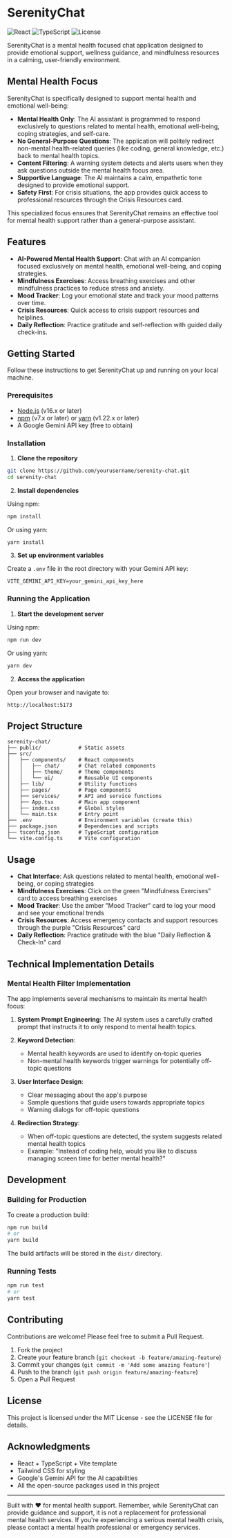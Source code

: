 # SerenityChat

![React](https://img.shields.io/badge/React-18.x-61DAFB)
![TypeScript](https://img.shields.io/badge/TypeScript-5.x-3178C6)
![License](https://img.shields.io/badge/License-MIT-green)

SerenityChat is a mental health focused chat application designed to provide emotional support, wellness guidance, and mindfulness resources in a calming, user-friendly environment.

## Mental Health Focus

SerenityChat is specifically designed to support mental health and emotional well-being:

- **Mental Health Only**: The AI assistant is programmed to respond exclusively to questions related to mental health, emotional well-being, coping strategies, and self-care.
- **No General-Purpose Questions**: The application will politely redirect non-mental health-related queries (like coding, general knowledge, etc.) back to mental health topics.
- **Content Filtering**: A warning system detects and alerts users when they ask questions outside the mental health focus area.
- **Supportive Language**: The AI maintains a calm, empathetic tone designed to provide emotional support.
- **Safety First**: For crisis situations, the app provides quick access to professional resources through the Crisis Resources card.

This specialized focus ensures that SerenityChat remains an effective tool for mental health support rather than a general-purpose assistant.

## Features

- **AI-Powered Mental Health Support**: Chat with an AI companion focused exclusively on mental health, emotional well-being, and coping strategies.
- **Mindfulness Exercises**: Access breathing exercises and other mindfulness practices to reduce stress and anxiety.
- **Mood Tracker**: Log your emotional state and track your mood patterns over time.
- **Crisis Resources**: Quick access to crisis support resources and helplines.
- **Daily Reflection**: Practice gratitude and self-reflection with guided daily check-ins.

## Getting Started

Follow these instructions to get SerenityChat up and running on your local machine.

### Prerequisites

- [Node.js](https://nodejs.org/) (v16.x or later)
- [npm](https://www.npmjs.com/) (v7.x or later) or [yarn](https://yarnpkg.com/) (v1.22.x or later)
- A Google Gemini API key (free to obtain)

### Installation

1. **Clone the repository**

```bash
git clone https://github.com/yourusername/serenity-chat.git
cd serenity-chat
```

2. **Install dependencies**

Using npm:
```bash
npm install
```

Or using yarn:
```bash
yarn install
```

3. **Set up environment variables**

Create a `.env` file in the root directory with your Gemini API key:

```plaintext
VITE_GEMINI_API_KEY=your_gemini_api_key_here
```

### Running the Application

1. **Start the development server**

Using npm:
```bash
npm run dev
```

Or using yarn:
```bash
yarn dev
```

2. **Access the application**

Open your browser and navigate to:
```
http://localhost:5173
```

## Project Structure

```
serenity-chat/
├── public/            # Static assets
├── src/
│   ├── components/    # React components
│   │   ├── chat/      # Chat related components
│   │   ├── theme/     # Theme components
│   │   └── ui/        # Reusable UI components
│   ├── lib/           # Utility functions
│   ├── pages/         # Page components
│   ├── services/      # API and service functions
│   ├── App.tsx        # Main app component
│   ├── index.css      # Global styles
│   └── main.tsx       # Entry point
├── .env               # Environment variables (create this)
├── package.json       # Dependencies and scripts
├── tsconfig.json      # TypeScript configuration
└── vite.config.ts     # Vite configuration
```

## Usage

- **Chat Interface**: Ask questions related to mental health, emotional well-being, or coping strategies
- **Mindfulness Exercises**: Click on the green "Mindfulness Exercises" card to access breathing exercises
- **Mood Tracker**: Use the amber "Mood Tracker" card to log your mood and see your emotional trends
- **Crisis Resources**: Access emergency contacts and support resources through the purple "Crisis Resources" card
- **Daily Reflection**: Practice gratitude with the blue "Daily Reflection & Check-In" card

## Technical Implementation Details

### Mental Health Filter Implementation

The app implements several mechanisms to maintain its mental health focus:

1. **System Prompt Engineering**: The AI system uses a carefully crafted prompt that instructs it to only respond to mental health topics.

2. **Keyword Detection**:
   - Mental health keywords are used to identify on-topic queries
   - Non-mental health keywords trigger warnings for potentially off-topic questions

3. **User Interface Design**:
   - Clear messaging about the app's purpose
   - Sample questions that guide users towards appropriate topics
   - Warning dialogs for off-topic questions

4. **Redirection Strategy**:
   - When off-topic questions are detected, the system suggests related mental health topics
   - Example: "Instead of coding help, would you like to discuss managing screen time for better mental health?"

## Development

### Building for Production

To create a production build:

```bash
npm run build
# or
yarn build
```

The build artifacts will be stored in the `dist/` directory.

### Running Tests

```bash
npm run test
# or
yarn test
```

## Contributing

Contributions are welcome! Please feel free to submit a Pull Request.

1. Fork the project
2. Create your feature branch (`git checkout -b feature/amazing-feature`)
3. Commit your changes (`git commit -m 'Add some amazing feature'`)
4. Push to the branch (`git push origin feature/amazing-feature`)
5. Open a Pull Request

## License

This project is licensed under the MIT License - see the LICENSE file for details.

## Acknowledgments

- React + TypeScript + Vite template
- Tailwind CSS for styling
- Google's Gemini API for the AI capabilities
- All the open-source packages used in this project

---

Built with ❤️ for mental health support. Remember, while SerenityChat can provide guidance and support, it is not a replacement for professional mental health services. If you're experiencing a serious mental health crisis, please contact a mental health professional or emergency services. 
